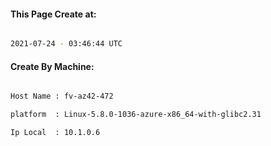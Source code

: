 
   
#### This Page Create at:

```bash

2021-07-24 - 03:46:44 UTC

```

#### Create By Machine:

```bash

Host Name : fv-az42-472

platform  : Linux-5.8.0-1036-azure-x86_64-with-glibc2.31

Ip Local  : 10.1.0.6

```

